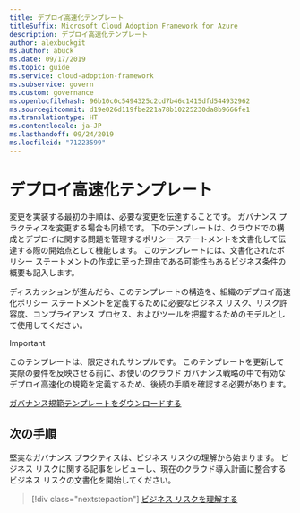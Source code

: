```yaml
---
title: デプロイ高速化テンプレート
titleSuffix: Microsoft Cloud Adoption Framework for Azure
description: デプロイ高速化テンプレート
author: alexbuckgit
ms.author: abuck
ms.date: 09/17/2019
ms.topic: guide
ms.service: cloud-adoption-framework
ms.subservice: govern
ms.custom: governance
ms.openlocfilehash: 96b10c0c5494325c2cd7b46c1415dfd544932962
ms.sourcegitcommit: d19e026d119fbe221a78b10225230da8b9666fe1
ms.translationtype: HT
ms.contentlocale: ja-JP
ms.lasthandoff: 09/24/2019
ms.locfileid: "71223599"
---
```

# <a name="deployment-acceleration-template"></a>デプロイ高速化テンプレート

変更を実装する最初の手順は、必要な変更を伝達することです。 ガバナンス プラクティスを変更する場合も同様です。 下のテンプレートは、クラウドでの構成とデプロイに関する問題を管理するポリシー ステートメントを文書化して伝達する際の開始点として機能します。 このテンプレートには、文書化されたポリシー ステートメントの作成に至った理由である可能性もあるビジネス条件の概要も記入します。

ディスカッションが進んだら、このテンプレートの構造を、組織のデプロイ高速化ポリシー ステートメントを定義するために必要なビジネス リスク、リスク許容度、コンプライアンス プロセス、およびツールを把握するためのモデルとして使用してください。

> [!IMPORTANT]
> このテンプレートは、限定されたサンプルです。 このテンプレートを更新して実際の要件を反映させる前に、お使いのクラウド ガバナンス戦略の中で有効なデプロイ高速化の規範を定義するため、後続の手順を確認する必要があります。

<!-- markdownlint-disable MD033 -->

 <a href="https://archcenter.blob.core.windows.net/cdn/fusion/governance/Deployment%20Acceleration%20Discipline%20Template.docx">ガバナンス規範テンプレートをダウンロードする</a>

<!-- markdownlint-enable MD033 -->

## <a name="next-steps"></a>次の手順

堅実なガバナンス プラクティスは、ビジネス リスクの理解から始まります。 ビジネス リスクに関する記事をレビューし、現在のクラウド導入計画に整合するビジネス リスクの文書化を開始してください。

> [!div class="nextstepaction"]
> [ビジネス リスクを理解する](./business-risks.md)
